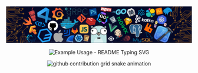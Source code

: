 
<!-- my-skills -->
![](./assets/skills.png)

<p align="center">
  <img src="https://readme-typing-svg.demolab.com?font=Fira+Code&pause=1000&center=true&vCenter=true&width=435&lines=Welcome+to+My+Profile!;%E4%BD%A0%E5%BD%93%E5%83%8F%E9%A3%9E%E9%B8%9F%E9%A3%9E%E5%BE%80%E4%BD%A0%E7%9A%84%E5%B1%B1..." alt="Example Usage - README Typing SVG">
</p>

<p align="center">
  <picture>
    <source media="(prefers-color-scheme: dark)" srcset="https://raw.github.com/zagss/zagss/output/github-contribution-grid-snake-dark.svg">
    <source media="(prefers-color-scheme: light)" srcset="https://raw.github.com/zagss/zagss/output/github-contribution-grid-snake.svg">
    <img alt="github contribution grid snake animation" src="https://raw.github.com/zagss/zagss/output/github-contribution-grid-snake-dark.svg">
  </picture>
</p>
